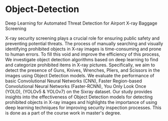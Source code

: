 # Object-Detection
Deep Learning for Automated Threat Detection for Airport X-ray Baggage Screening

X-ray security screening plays a crucial role for ensuring public safety and preventing potential threats. The process of manually searching and visually identifying prohibited objects in X-ray images is time-consuming and prone to human errors. To fill this void and improve the efficiency of this process, We investigate object detection algorithms based on deep learning to find and categorize prohibited items in X-ray pictures. Specifically, we aim to detect the presence of Guns, Knives,
Wrenches, Pliers, and Scissors in the images using Object Detection models. We evaluate the performance of basic Convolutional Neural Networks (CNN), Faster Region-based Convolutional Neural Networks (Faster-RCNN), You Only Look Once (YOLO), (YOLOv5 & YOLOv7) on the Sixray dataset. Our study provides insights into the effectiveness of Object Detection models for detecting prohibited objects in X-ray images and highlights the importance of using deep learning techniques for
improving security inspection processes. This is done as a part of the course work in master's degree.
